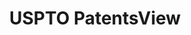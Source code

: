 ---
layout: default
bigquery: https://console.cloud.google.com/bigquery?p=patents-public-data&d=patentsview&page=dataset
citation: Attribution should be given to PatentsView for use, distribution, or derivative
  works.
code: https://github.com/CSSIP-AIR/PatentsView-Code-Snippets/
contributors: USPTO
cost: None
description: 'PatentsView includes US patent data including raw data (summaries, applications,
  pregrant applications), disambugations of inventors and assignees, and inventor
  gender estimates.  Also foreign priority data, # of figures and sheets, and government
  interest statements.'
documentation: https://patentsview.org/query/builder-faqs
last_edit: Mon, 04 Apr 2022 19:02:57 GMT
location: https://patentsview.org/
maintained_by: USPTO
record_creation_timestamp: 12/2/2020 17:20:46
schema_fields: '[''country'', ''gi_statement'', ''rawlocation_id'', ''county'', ''exemplary'',
  ''city'', ''location_id'', ''classification_status'', ''disamb_inventor_id_20171003'',
  ''disamb_inventor_id_20191008'', ''title'', ''disamb_inventor_id_20200929'', ''name_first'',
  ''county_fips'', ''field_id'', ''rawassignee_id'', ''patent_id'', ''application_id'',
  ''role'', ''disamb_inventor_id_20190312'', ''field_title'', ''name'', ''organization_id'',
  ''withdrawn'', ''latlong'', ''sector_title'', ''text'', ''state'', ''subclass'',
  ''disamb_assignee_id_20190312'', ''rule_47'', ''subcategory_id'', ''reldocno'',
  ''subsection_id'', ''filename'', ''classification_value'', ''disamb_assignee_id_20181127'',
  ''num'', ''designation'', ''disamb_inventor_id_20171226'', ''disamb_inventor_id_20200331'',
  ''length'', ''subgroup_id'', ''num_figures'', ''level_three'', ''num_sheets'', ''disamb_assignee_id_20200929'',
  ''symbol_position'', ''number'', ''abstract'', ''group_id'', ''name_last'', ''disamb_inventor_id_20180528'',
  ''section_id'', ''state_fips'', ''attribution_status'', ''assignee_id'', ''applicant_type'',
  ''doctype'', ''level_one'', ''variety'', ''kind'', ''classification_data_source'',
  ''lawyer_id'', ''_371_date'', ''disamb_inventor_id_20170307'', ''dependent'', ''level_two'',
  ''f371_date'', ''citation_id'', ''disamb_assignee_id_20200331'', ''deceased'', ''publication_number'',
  ''disamb_assignee_id_20191231'', ''disamb_inventor_id_20181127'', ''lname'', ''disamb_inventor_id_20170808'',
  ''disamb_inventor_id_20201229'', ''term_disclaimer'', ''series_code'', ''longitude'',
  ''num_claims'', ''rawinventor_id'', ''group'', ''section'', ''organization'', ''status'',
  ''id'', ''classification_level'', ''term_extension'', ''date'', ''disamb_inventor_id_20200630'',
  ''male'', ''category_id'', ''term_grant'', ''ipc_version_indicator'', ''country_transformed'',
  ''fname'', ''male_flag'', ''latitude'', ''subclass_id'', ''f102_date'', ''contract_award_number'',
  ''rel_id'', ''disamb_inventor_id_20191231'', ''type'', ''main_group'', ''uuid'',
  ''disclaimer_date'', ''latin_name'', ''disamb_assignee_id_20190820'', ''action_date'',
  ''relkind'', ''_102_date'', ''disamb_inventor_id_20190820'', ''sequence'', ''category'',
  ''lapse_of_patent'', ''mainclass_id'', ''subgroup'', ''ipc_class'', ''inventor_id'',
  ''disamb_assignee_id_20191008'', ''disamb_assignee_id_20200630'', ''doc_type'']'
shortname: patentsview
tags:
- disambiguation
- United States
- gender
terms_of_use: Creative Commons Attribution 4.0 International License.
timeframe: 1963-1999
title: USPTO PatentsView
uuid: cf1780b1-e265-4e49-8d1d-83b9cfe0fd9a
---